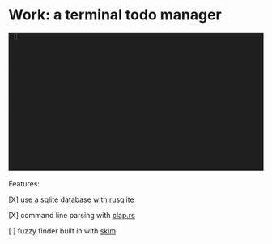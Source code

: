 # Work: a terminal todo manager

![screencapture](https://raw.githubusercontent.com/g-w1/work/master/pics/out.gif)

Features:

[X] use a sqlite database with [rusqlite](https://docs.rs/rusqlite/0.23.1/rusqlite/)

[X] command line parsing with [clap.rs](https://clap.rs)

[ ] fuzzy finder built in with [skim](https://github.com/lotabout/skim)
